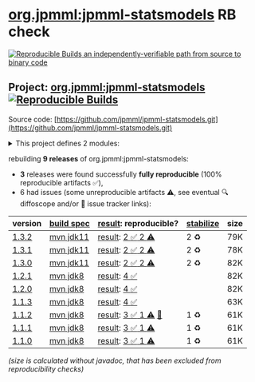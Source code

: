 [org.jpmml:jpmml-statsmodels](https://central.sonatype.com/artifact/org.jpmml/jpmml-statsmodels/versions) RB check
=======

[![Reproducible Builds](https://reproducible-builds.org/images/logos/rb.svg) an independently-verifiable path from source to binary code](https://reproducible-builds.org/)

## Project: [org.jpmml:jpmml-statsmodels](https://central.sonatype.com/artifact/org.jpmml/jpmml-statsmodels/versions) [![Reproducible Builds](https://img.shields.io/endpoint?url=https://raw.githubusercontent.com/jvm-repo-rebuild/reproducible-central/master/content/org/jpmml/jpmml-statsmodels/badge.json)](https://github.com/jvm-repo-rebuild/reproducible-central/blob/master/content/org/jpmml/jpmml-statsmodels/README.md)

Source code: [https://github.com/jpmml/jpmml-statsmodels.git](https://github.com/jpmml/jpmml-statsmodels.git)

<details><summary>This project defines 2 modules:</summary>

* [org.jpmml:jpmml-statsmodels](https://central.sonatype.com/artifact/org.jpmml/jpmml-statsmodels/overview)
* [org.jpmml:pmml-statsmodels](https://central.sonatype.com/artifact/org.jpmml/pmml-statsmodels/overview)
</details>

rebuilding **9 releases** of org.jpmml:jpmml-statsmodels:
- **3** releases were found successfully **fully reproducible** (100% reproducible artifacts :white_check_mark:),
- 6 had issues (some unreproducible artifacts :warning:, see eventual :mag: diffoscope and/or :memo: issue tracker links):

| version | [build spec](/BUILDSPEC.md) | [result](https://reproducible-builds.org/docs/jvm/): reproducible? | [stabilize](https://github.com/google/oss-rebuild/blob/main/cmd/stabilize/README.md) | size |
| -- | --------- | ------ | ------ | -- |
| [1.3.2](https://central.sonatype.com/artifact/org.jpmml/jpmml-statsmodels/1.3.2/pom) | [mvn jdk11](jpmml-statsmodels-1.3.2.buildspec) | [result](jpmml-statsmodels-1.3.2.buildinfo): [2 :white_check_mark:  2 :warning:](jpmml-statsmodels-1.3.2.buildcompare) | 2 :recycle: | 79K |
| [1.3.1](https://central.sonatype.com/artifact/org.jpmml/jpmml-statsmodels/1.3.1/pom) | [mvn jdk11](jpmml-statsmodels-1.3.1.buildspec) | [result](jpmml-statsmodels-1.3.1.buildinfo): [2 :white_check_mark:  2 :warning:](jpmml-statsmodels-1.3.1.buildcompare) | 2 :recycle: | 78K |
| [1.3.0](https://central.sonatype.com/artifact/org.jpmml/jpmml-statsmodels/1.3.0/pom) | [mvn jdk11](jpmml-statsmodels-1.3.0.buildspec) | [result](jpmml-statsmodels-1.3.0.buildinfo): [2 :white_check_mark:  2 :warning:](jpmml-statsmodels-1.3.0.buildcompare) | 2 :recycle: | 82K |
| [1.2.1](https://central.sonatype.com/artifact/org.jpmml/jpmml-statsmodels/1.2.1/pom) | [mvn jdk8](jpmml-statsmodels-1.2.1.buildspec) | [result](jpmml-statsmodels-1.2.1.buildinfo): [4 :white_check_mark: ](jpmml-statsmodels-1.2.1.buildcompare) | | 82K |
| [1.2.0](https://central.sonatype.com/artifact/org.jpmml/jpmml-statsmodels/1.2.0/pom) | [mvn jdk8](jpmml-statsmodels-1.2.0.buildspec) | [result](jpmml-statsmodels-1.2.0.buildinfo): [4 :white_check_mark: ](jpmml-statsmodels-1.2.0.buildcompare) | | 82K |
| [1.1.3](https://central.sonatype.com/artifact/org.jpmml/jpmml-statsmodels/1.1.3/pom) | [mvn jdk8](jpmml-statsmodels-1.1.3.buildspec) | [result](jpmml-statsmodels-1.1.3.buildinfo): [4 :white_check_mark: ](jpmml-statsmodels-1.1.3.buildcompare) | | 63K |
| [1.1.2](https://central.sonatype.com/artifact/org.jpmml/jpmml-statsmodels/1.1.2/pom) | [mvn jdk8](jpmml-statsmodels-1.1.2.buildspec) | [result](jpmml-statsmodels-1.1.2.buildinfo): [3 :white_check_mark:  1 :warning:](jpmml-statsmodels-1.1.2.buildcompare) [:memo:](https://github.com/jpmml/jpmml-statsmodels/pull/4) | 1 :recycle: | 61K |
| [1.1.1](https://central.sonatype.com/artifact/org.jpmml/jpmml-statsmodels/1.1.1/pom) | [mvn jdk8](jpmml-statsmodels-1.1.1.buildspec) | [result](jpmml-statsmodels-1.1.1.buildinfo): [3 :white_check_mark:  1 :warning:](jpmml-statsmodels-1.1.1.buildcompare) | 1 :recycle: | 61K |
| [1.1.0](https://central.sonatype.com/artifact/org.jpmml/jpmml-statsmodels/1.1.0/pom) | [mvn jdk8](jpmml-statsmodels-1.1.0.buildspec) | [result](jpmml-statsmodels-1.1.0.buildinfo): [3 :white_check_mark:  1 :warning:](jpmml-statsmodels-1.1.0.buildcompare) | 1 :recycle: | 61K |

<i>(size is calculated without javadoc, that has been excluded from reproducibility checks)</i>

